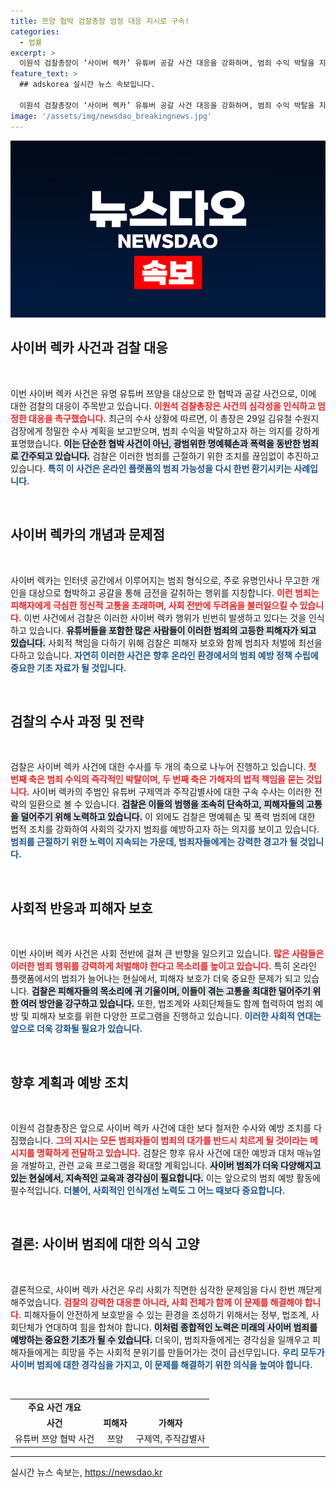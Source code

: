 ```yaml
---
title: 쯔양 협박 검찰총장 엄정 대응 지시로 구속!
categories:
  - 법률
excerpt: >
  이원석 검찰총장이 ‘사이버 렉카’ 유튜버 공갈 사건 대응을 강화하며, 범죄 수익 박탈을 지시했다. 검찰은 유튜버들을 구속하고, 유명인의 명예훼손 사건을 집중적으로 수사 중이다.
feature_text: >
  ## adskorea 실시간 뉴스 속보입니다.

  이원석 검찰총장이 ‘사이버 렉카’ 유튜버 공갈 사건 대응을 강화하며, 범죄 수익 박탈을 지시했다. 검찰은 유튜버들을 구속하고, 유명인의 명예훼손 사건을 집중적으로 수사 중이다.
image: '/assets/img/newsdao_breakingnews.jpg'
---
```


<p><img src="/assets/img/newsdao_breakingnews.jpg" alt="adskorea 속보" /></p>

<h2 data-ke-size="size26">사이버 렉카 사건과 검찰 대응</h2>

<p data-ke-size="size16">&nbsp;</p>

<p>이번 사이버 렉카 사건은 유명 유튜버 쯔양을 대상으로 한 협박과 공갈 사건으로, 이에 대한 검찰의 대응이 주목받고 있습니다. <b><span style="color: #ee2323;">이원석 검찰총장은 사건의 심각성을 인식하고 엄정한 대응을 촉구했습니다.</span></b> 최근의 수사 상황에 따르면, 이 총장은 29일 김유철 수원지검장에게 정밀한 수사 계획을 보고받으며, 범죄 수익을 박탈하고자 하는 의지를 강하게 표명했습니다. <b><span style="background-color: #21538527;">이는 단순한 협박 사건이 아닌, 광범위한 명예훼손과 폭력을 동반한 범죄로 간주되고 있습니다.</span></b> 검찰은 이러한 범죄를 근절하기 위한 조치를 끊임없이 추진하고 있습니다. <b><span style="color: #1a5490;">특히 이 사건은 온라인 플랫폼의 범죄 가능성을 다시 한번 환기시키는 사례입니다.</span></b></p>

<p data-ke-size="size16">&nbsp;</p>

<h2 data-ke-size="size26">사이버 렉카의 개념과 문제점</h2>

<p data-ke-size="size16">&nbsp;</p>

<p>사이버 렉카는 인터넷 공간에서 이루어지는 범죄 형식으로, 주로 유명인사나 무고한 개인을 대상으로 협박하고 공갈을 통해 금전을 갈취하는 행위를 지칭합니다. <b><span style="color: #ee2323;">이런 범죄는 피해자에게 극심한 정신적 고통을 초래하며, 사회 전반에 두려움을 불러일으킬 수 있습니다.</span></b> 이번 사건에서 검찰은 이러한 사이버 렉카 행위가 빈번히 발생하고 있다는 것을 인식하고 있습니다. <b><span style="background-color: #21538527;">유튜버들을 포함한 많은 사람들이 이러한 범죄의 고등한 피해자가 되고 있습니다.</span></b> 사회적 책임을 다하기 위해 검찰은 피해자 보호와 함께 범죄자 처벌에 최선을 다하고 있습니다. <b><span style="color: #1a5490;">자연히 이러한 사건은 향후 온라인 환경에서의 범죄 예방 정책 수립에 중요한 기초 자료가 될 것입니다.</span></b></p>

<p data-ke-size="size16">&nbsp;</p>

<h2 data-ke-size="size26">검찰의 수사 과정 및 전략</h2>

<p data-ke-size="size16">&nbsp;</p>

<p>검찰은 사이버 렉카 사건에 대한 수사를 두 개의 축으로 나누어 진행하고 있습니다. <b><span style="color: #ee2323;">첫 번째 축은 범죄 수익의 즉각적인 박탈이며, 두 번째 축은 가해자의 법적 책임을 묻는 것입니다.</span></b> 사이버 렉카의 주범인 유튜버 구제역과 주작감별사에 대한 구속 수사는 이러한 전략의 일환으로 볼 수 있습니다. <b><span style="background-color: #21538527;">검찰은 이들의 범행을 조속히 단속하고, 피해자들의 고통을 덜어주기 위해 노력하고 있습니다.</span></b> 이 외에도 검찰은 명예훼손 및 폭력 범죄에 대한 법적 조치를 강화하여 사회의 갖가지 범죄를 예방하고자 하는 의지를 보이고 있습니다. <b><span style="color: #1a5490;">범죄를 근절하기 위한 노력이 지속되는 가운데, 범죄자들에게는 강력한 경고가 될 것입니다.</span></b></p>

<p data-ke-size="size16">&nbsp;</p>

<h2 data-ke-size="size26">사회적 반응과 피해자 보호</h2>

<p data-ke-size="size16">&nbsp;</p>

<p>이번 사이버 렉카 사건은 사회 전반에 걸쳐 큰 반향을 일으키고 있습니다. <b><span style="color: #ee2323;">많은 사람들은 이러한 범죄 행위를 강력하게 처벌해야 한다고 목소리를 높이고 있습니다.</span></b> 특히 온라인 플랫폼에서의 범죄가 늘어나는 현실에서, 피해자 보호가 더욱 중요한 문제가 되고 있습니다. <b><span style="background-color: #21538527;">검찰은 피해자들의 목소리에 귀 기울이며, 이들이 겪는 고통을 최대한 덜어주기 위한 여러 방안을 강구하고 있습니다.</span></b> 또한, 법조계와 사회단체들도 함께 협력하여 범죄 예방 및 피해자 보호를 위한 다양한 프로그램을 진행하고 있습니다. <b><span style="color: #1a5490;">이러한 사회적 연대는 앞으로 더욱 강화될 필요가 있습니다.</span></b></p>

<p data-ke-size="size16">&nbsp;</p>

<h2 data-ke-size="size26">향후 계획과 예방 조치</h2>

<p data-ke-size="size16">&nbsp;</p>

<p>이원석 검찰총장은 앞으로 사이버 렉카 사건에 대한 보다 철저한 수사와 예방 조치를 다짐했습니다. <b><span style="color: #ee2323;">그의 지시는 모든 범죄자들이 범죄의 대가를 반드시 치르게 될 것이라는 메시지를 명확하게 전달하고 있습니다.</span></b> 검찰은 향후 유사 사건에 대한 예방과 대처 매뉴얼을 개발하고, 관련 교육 프로그램을 확대할 계획입니다. <b><span style="background-color: #21538527;">사이버 범죄가 더욱 다양해지고 있는 현실에서, 지속적인 교육과 경각심이 필요합니다.</span></b> 이는 앞으로의 범죄 예방 활동에 필수적입니다. <b><span style="color: #1a5490;">더불어, 사회적인 인식개선 노력도 그 어느 때보다 중요합니다.</span></b></p>

<p data-ke-size="size16">&nbsp;</p>

<h2 data-ke-size="size26">결론: 사이버 범죄에 대한 의식 고양</h2>

<p data-ke-size="size16">&nbsp;</p>

<p>결론적으로, 사이버 렉카 사건은 우리 사회가 직면한 심각한 문제임을 다시 한번 깨닫게 해주었습니다. <b><span style="color: #ee2323;">검찰의 강력한 대응뿐 아니라, 사회 전체가 함께 이 문제를 해결해야 합니다.</span></b> 피해자들이 안전하게 보호받을 수 있는 환경을 조성하기 위해서는 정부, 법조계, 사회단체가 연대하여 힘을 합쳐야 합니다. <b><span style="background-color: #21538527;">이처럼 종합적인 노력은 미래의 사이버 범죄를 예방하는 중요한 기초가 될 수 있습니다.</span></b> 더욱이, 범죄자들에게는 경각심을 일깨우고 피해자들에게는 희망을 주는 사회적 분위기를 만들어가는 것이 급선무입니다. <b><span style="color: #1a5490;">우리 모두가 사이버 범죄에 대한 경각심을 가지고, 이 문제를 해결하기 위한 의식을 높여야 합니다.</span></b> </p>

<p data-ke-size="size16">&nbsp;</p>

<table>
    <tr>
        <td style="text-align: center; height: 17px;"><b>주요 사건 개요</b></td>
    </tr>
    <tr>
        <td style="text-align: center; height: 17px;"><b>사건</b></td>
        <td style="text-align: center; height: 17px;"><b>피해자</b></td>
        <td style="text-align: center; height: 17px;"><b>가해자</b></td>
    </tr>
    <tr>
        <td style="text-align: center; height: 17px;">유튜버 쯔양 협박 사건</td>
        <td style="text-align: center; height: 17px;">쯔양</td>
        <td style="text-align: center; height: 17px;">구제역, 주작감별사</td>
    </tr>
</table>

<hr>
실시간 뉴스 속보는, <a href="https://newsdao.kr" rel="dofollow">https://newsdao.kr</a>


